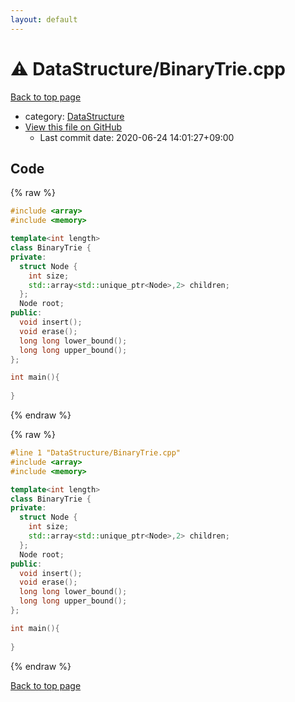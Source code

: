 ```yaml
---
layout: default
---
```


<!-- mathjax config similar to math.stackexchange -->
<script type="text/javascript" async
  src="https://cdnjs.cloudflare.com/ajax/libs/mathjax/2.7.5/MathJax.js?config=TeX-MML-AM_CHTML">
</script>
<script type="text/x-mathjax-config">
  MathJax.Hub.Config({
    TeX: { equationNumbers: { autoNumber: "AMS" }},
    tex2jax: {
      inlineMath: [ ['$','$'] ],
      processEscapes: true
    },
    "HTML-CSS": { matchFontHeight: false },
    displayAlign: "left",
    displayIndent: "2em"
  });
</script>

<script type="text/javascript" src="https://cdnjs.cloudflare.com/ajax/libs/jquery/3.4.1/jquery.min.js"></script>
<script src="https://cdn.jsdelivr.net/npm/jquery-balloon-js@1.1.2/jquery.balloon.min.js" integrity="sha256-ZEYs9VrgAeNuPvs15E39OsyOJaIkXEEt10fzxJ20+2I=" crossorigin="anonymous"></script>
<script type="text/javascript" src="../../assets/js/copy-button.js"></script>
<link rel="stylesheet" href="../../assets/css/copy-button.css" />


# :warning: DataStructure/BinaryTrie.cpp

<a href="../../index.html">Back to top page</a>

* category: <a href="../../index.html#5e248f107086635fddcead5bf28943fc">DataStructure</a>
* <a href="{{ site.github.repository_url }}/blob/master/DataStructure/BinaryTrie.cpp">View this file on GitHub</a>
    - Last commit date: 2020-06-24 14:01:27+09:00




## Code

<a id="unbundled"></a>
{% raw %}
```cpp
#include <array>
#include <memory>

template<int length>
class BinaryTrie {
private:
  struct Node {
    int size;
    std::array<std::unique_ptr<Node>,2> children;
  };
  Node root;
public:
  void insert();
  void erase();
  long long lower_bound();
  long long upper_bound();
};

int main(){
  
}

```
{% endraw %}

<a id="bundled"></a>
{% raw %}
```cpp
#line 1 "DataStructure/BinaryTrie.cpp"
#include <array>
#include <memory>

template<int length>
class BinaryTrie {
private:
  struct Node {
    int size;
    std::array<std::unique_ptr<Node>,2> children;
  };
  Node root;
public:
  void insert();
  void erase();
  long long lower_bound();
  long long upper_bound();
};

int main(){
  
}

```
{% endraw %}

<a href="../../index.html">Back to top page</a>

